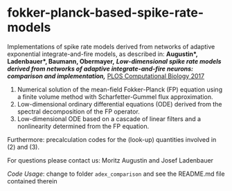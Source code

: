 # fokker-planck-based-spike-rate-models

Implementations of spike rate models derived from networks of adaptive exponential integrate-and-fire models, as described in:
__Augustin*, Ladenbauer*, Baumann, Obermayer,__ ___Low-dimensional spike rate models derived from networks of adaptive integrate-and-fire neurons: comparison and implementation,___ [PLOS Computational Biology 2017](https://doi.org/10.1371/journal.pcbi.1005545) 


1. Numerical solution of the mean-field Fokker-Planck (FP) equation using a finite volume method with Scharfetter-Gummel flux approximation.
2. Low-dimensional ordinary differential equations (ODE) derived from the spectral decomposition of the FP operator. 
3. Low-dimensional ODE based on a cascade of linear filters and a nonlinearity determined from the FP equation.

Furthermore: precalculation codes for the (look-up) quantities involved in (2) and (3).

For questions please contact us: Moritz Augustin and Josef Ladenbauer

_Code Usage_: change to folder `adex_comparison` and see the README.md file contained therein
